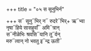 +++
title = "०५ स सूनुभिर्न"

+++
स᳓ सूनु᳓भिर् न᳓ रुदरे᳓भिर्+ ऋ᳓भ्वा  
नृषा᳓हिये सासहुवाँ᳓ अमि᳓त्रान्  
स᳓नीळेभिः श्रवसि᳓यानि तू᳓र्वन्  
मरु᳓त्वान् नो भवतु इ᳓न्द्र ऊती᳓